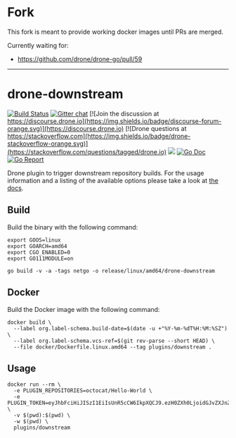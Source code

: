 # Fork

This fork is meant to provide working docker images until PRs are merged.

Currently waiting for:

- https://github.com/drone/drone-go/pull/59

--------------------------------------------

# drone-downstream

[![Build Status](http://drone.owncloud.com/api/badges/owncloud-ci/drone-downstream/status.svg)](http://drone.owncloud.com/owncloud-ci/drone-downstream)
[![Gitter chat](https://badges.gitter.im/drone/drone.png)](https://gitter.im/drone/drone)
[![Join the discussion at https://discourse.drone.io](https://img.shields.io/badge/discourse-forum-orange.svg)](https://discourse.drone.io)
[![Drone questions at https://stackoverflow.com](https://img.shields.io/badge/drone-stackoverflow-orange.svg)](https://stackoverflow.com/questions/tagged/drone.io)
[![](https://images.microbadger.com/badges/image/plugins/downstream.svg)](https://microbadger.com/images/plugins/downstream "Get your own image badge on microbadger.com")
[![Go Doc](https://godoc.org/github.com/drone-plugins/drone-downstream?status.svg)](http://godoc.org/github.com/drone-plugins/drone-downstream)
[![Go Report](https://goreportcard.com/badge/github.com/drone-plugins/drone-downstream)](https://goreportcard.com/report/github.com/drone-plugins/drone-downstream)

Drone plugin to trigger downstream repository builds. For the usage information and a listing of the available options please take a look at [the docs](http://plugins.drone.io/drone-plugins/drone-downstream/).

## Build

Build the binary with the following command:

```console
export GOOS=linux
export GOARCH=amd64
export CGO_ENABLED=0
export GO111MODULE=on

go build -v -a -tags netgo -o release/linux/amd64/drone-downstream
```

## Docker

Build the Docker image with the following command:

```console
docker build \
  --label org.label-schema.build-date=$(date -u +"%Y-%m-%dT%H:%M:%SZ") \
  --label org.label-schema.vcs-ref=$(git rev-parse --short HEAD) \
  --file docker/Dockerfile.linux.amd64 --tag plugins/downstream .
```

## Usage

```console
docker run --rm \
  -e PLUGIN_REPOSITORIES=octocat/Hello-World \
  -e PLUGIN_TOKEN=eyJhbFciHiJISzI1EiIsUnR5cCW6IkpXQCJ9.ezH0ZXh0LjoidGJvZXJnZXIiLCJ0eXBlIjoidXNlciJ9.1m_3QFA6eA7h4wrBby2aIRFAEhQWPrlj4dsO_Gfchtc \
  -v $(pwd):$(pwd) \
  -w $(pwd) \
  plugins/downstream
```
